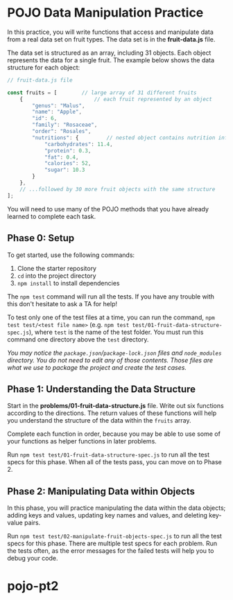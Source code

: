 # POJO Data Manipulation Practice

In this practice, you will write functions that access and manipulate data from
a real data set on fruit types. The data set is in the __fruit-data.js__ file.

The data set is structured as an array, including 31 objects. Each object
represents the data for a single fruit. The example below shows the data
structure for each object:

```javascript
// fruit-data.js file

const fruits = [        // large array of 31 different fruits
    {                       // each fruit represented by an object
        "genus": "Malus",
        "name": "Apple",
        "id": 6,
        "family": "Rosaceae",
        "order": "Rosales",
        "nutritions": {         // nested object contains nutrition information
            "carbohydrates": 11.4,
            "protein": 0.3,
            "fat": 0.4,
            "calories": 52,
            "sugar": 10.3
        }
    },
    // ...followed by 30 more fruit objects with the same structure
];
```

You will need to use many of the POJO methods that you have already learned to
complete each task.

## Phase 0: Setup

To get started, use the following commands:

1. Clone the starter repository
2. `cd` into the project directory
3. `npm install` to install dependencies

The `npm test` command will run all the tests. If you have any trouble with this
don't hesitate to ask a TA for help!

To test only one of the test files at a time, you can run the command,
`npm test test/<test file name>` (e.g.
`npm test test/01-fruit-data-structure-spec.js`), where `test` is the name of
the test folder. You must run this command one directory above the `test`
directory.

_You may notice the `package.json`/`package-lock.json` files and
`node_modules` directory. You do not need to edit any of those contents. Those
files are what we use to package the project and create the test cases._

## Phase 1: Understanding the Data Structure

Start in the __problems/01-fruit-data-structure.js__ file. Write out six
functions according to the directions. The return values of these functions will
help you understand the structure of the data within the `fruits` array.

Complete each function in order, because you may be able to use some of your
functions as helper functions in later problems.

Run `npm test test/01-fruit-data-structure-spec.js` to run all the test specs
for this phase. When all of the tests pass, you can move on to Phase 2.

## Phase 2: Manipulating Data within Objects

In this phase, you will practice manipulating the data within the data objects;
adding keys and values, updating key names and values, and deleting key-value
pairs.

Run `npm test test/02-manipulate-fruit-objects-spec.js` to run all the test
specs for this phase. There are multiple test specs for each problem. Run the
tests often, as the error messages for the failed tests will help you to debug
your code.
# pojo-pt2
